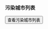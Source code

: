 <!DOCTYPE html>
<html>
  <head>
    <meta charset="utf-8">
    <title>IFE JavaScript Task 01</title>
  </head>
<body>

  <h3>污染城市列表</h3>
  
  <ul id="aqi-list">
 <!-- 
    <li>第一名：福州（样例），10</li>
      <li>第二名：福州（样例），10</li>
      -->
  </ul>
   
  <button onclick="city_evaluation()">查看污染城市列表</button>
<script type="text/javascript">

var aqiData = [
  ["北京", 90],
  ["上海", 50],
  ["福州", 10],
  ["广州", 50],
  ["成都", 90],
  ["西安", 100]
];

function city(name,value){
	this.name=name;
	this.value=value;
}
//将城市污染数据转换成object类型，定义对象实例aqiNewData=[],之后使用函数push()赋值
var aqiNewData=[];
aqiNewData.push(new city("北京", 90));
aqiNewData.push(new city("上海", 50));
aqiNewData.push(new city("福州", 10));
aqiNewData.push(new city("广州", 50));
aqiNewData.push(new city("成都", 90));
aqiNewData.push(new city("西安", 100));
var Oul=document.getElementById("aqi-list");
var k=1;
//实现排序并且输出list，其中思路是先排序然后将value大于60的城市输出
function city_evaluation(){
	aqiNewData.sort(function(a,b){
		return b.value-a.value

	});
	
	for(var i=0;i<aqiNewData.length;i++){
		if(parseInt(aqiNewData[i].value)>60){
			var Oli=document.createElement("li");
			Oli.innerHTML="第"+k+"名："+aqiNewData[i].name;
			Oul.appendChild(Oli);
			k=k+1;
         
		}
	}	

}

  /*
  在注释下方编写代码
  遍历读取aqiData中各个城市的数据
  将空气质量指数大于60的城市显示到aqi-list的列表中
  */



</script>
</body>
</html>
